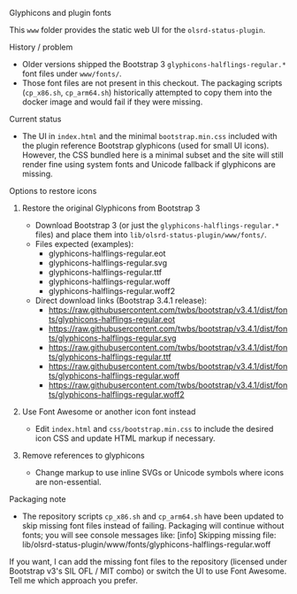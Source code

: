 Glyphicons and plugin fonts

This `www` folder provides the static web UI for the `olsrd-status-plugin`.

History / problem
- Older versions shipped the Bootstrap 3 `glyphicons-halflings-regular.*` font files under `www/fonts/`.
- Those font files are not present in this checkout. The packaging scripts (`cp_x86.sh`, `cp_arm64.sh`) historically attempted to copy them into the docker image and would fail if they were missing.

Current status
- The UI in `index.html` and the minimal `bootstrap.min.css` included with the plugin reference Bootstrap glyphicons (used for small UI icons). However, the CSS bundled here is a minimal subset and the site will still render fine using system fonts and Unicode fallback if glyphicons are missing.

Options to restore icons
1) Restore the original Glyphicons from Bootstrap 3
   - Download Bootstrap 3 (or just the `glyphicons-halflings-regular.*` files) and place them into `lib/olsrd-status-plugin/www/fonts/`.
   - Files expected (examples):
     - glyphicons-halflings-regular.eot
     - glyphicons-halflings-regular.svg
     - glyphicons-halflings-regular.ttf
     - glyphicons-halflings-regular.woff
     - glyphicons-halflings-regular.woff2
    - Direct download links (Bootstrap 3.4.1 release):
       - https://raw.githubusercontent.com/twbs/bootstrap/v3.4.1/dist/fonts/glyphicons-halflings-regular.eot
       - https://raw.githubusercontent.com/twbs/bootstrap/v3.4.1/dist/fonts/glyphicons-halflings-regular.svg
       - https://raw.githubusercontent.com/twbs/bootstrap/v3.4.1/dist/fonts/glyphicons-halflings-regular.ttf
       - https://raw.githubusercontent.com/twbs/bootstrap/v3.4.1/dist/fonts/glyphicons-halflings-regular.woff
       - https://raw.githubusercontent.com/twbs/bootstrap/v3.4.1/dist/fonts/glyphicons-halflings-regular.woff2

2) Use Font Awesome or another icon font instead
   - Edit `index.html` and `css/bootstrap.min.css` to include the desired icon CSS and update HTML markup if necessary.

3) Remove references to glyphicons
   - Change markup to use inline SVGs or Unicode symbols where icons are non-essential.

Packaging note
- The repository scripts `cp_x86.sh` and `cp_arm64.sh` have been updated to skip missing font files instead of failing. Packaging will continue without fonts; you will see console messages like:
  [info] Skipping missing file: lib/olsrd-status-plugin/www/fonts/glyphicons-halflings-regular.woff

If you want, I can add the missing font files to the repository (licensed under Bootstrap v3's SIL OFL / MIT combo) or switch the UI to use Font Awesome. Tell me which approach you prefer.
